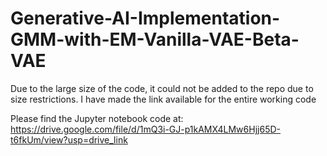 # Generative-AI-Implementation-GMM-with-EM-Vanilla-VAE-Beta-VAE


Due to the large size of the code, it could not be added to the repo due to size restrictions. I have made the link available for the entire working code

Please find the Jupyter notebook code at: https://drive.google.com/file/d/1mQ3i-GJ-p1kAMX4LMw6Hjj65D-t6fkUm/view?usp=drive_link
